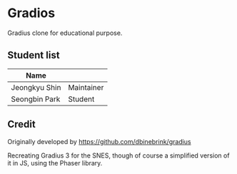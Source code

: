 # Gradios

Gradius clone for educational purpose.

## Student list

| Name         |            |
|--------------|------------|
| Jeongkyu Shin| Maintainer |
| Seongbin Park| Student    |

## Credit

Originally developed by https://github.com/dbinebrink/gradius

Recreating Gradius 3 for the SNES, though of course a simplified version of it in JS, using the Phaser library.

